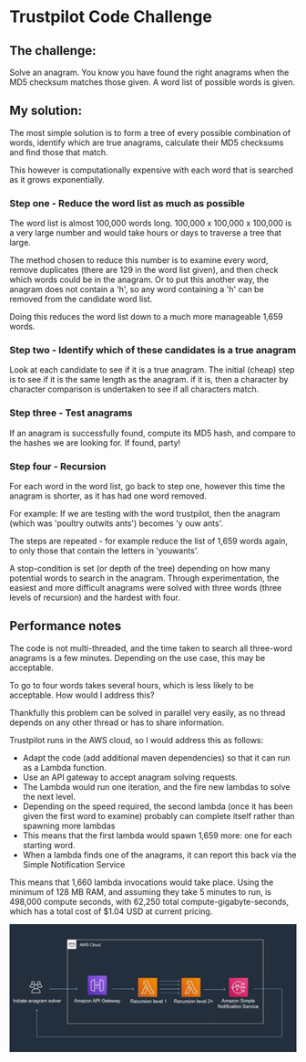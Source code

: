 # Trustpilot Code Challenge

## The challenge: 
Solve an anagram. You know you have found the right anagrams when the MD5 checksum matches those given.
A word list of possible words is given.

## My solution:
The most simple solution is to form a tree of every possible combination of words, identify which are true
anagrams, calculate their MD5 checksums and find those that match.

This however is computationally expensive with each word that is searched as it grows exponentially.

### Step one - Reduce the word list as much as possible
The word list is almost 100,000 words long.  100,000 x 100,000 x 100,000 is a very large number and would take hours or days to 
traverse a tree that large.

The method chosen to reduce this number is to examine every word, remove duplicates (there are 129 in the word list given),
and then check which words could be in the anagram.  Or to put this another way, the anagram does not contain a 'h', so
any word containing a 'h' can be removed from the candidate word list.

Doing this reduces the word list down to a much more manageable 1,659 words.

### Step two - Identify which of these candidates is a true anagram
Look at each candidate to see if it is a true anagram. The initial (cheap) step is to see if it is the same
length as the anagram.  if it is, then a character by character comparison is undertaken to see if all characters match.

### Step three - Test anagrams
If an anagram is successfully found, compute its MD5 hash, and compare to the hashes we are looking for.  If found, party!

### Step four - Recursion
For each word in the word list, go back to step one, however this time the anagram is shorter, as it has had one word removed.

For example: If we are testing with the word trustpilot, then the anagram (which was 'poultry outwits ants') becomes 'y ouw ants'.

The steps are repeated - for example reduce the list of 1,659 words again, to only those that contain the letters in 'youwants'.

A stop-condition is set (or depth of the tree) depending on how many potential words to search in the anagram. Through experimentation, 
the easiest and more difficult anagrams were solved with three words (three levels of recursion) and the hardest with four.

## Performance notes
The code is not multi-threaded, and the time taken to search all three-word anagrams is a few minutes.  Depending on the use
case, this may be acceptable.

To go to four words takes several hours, which is less likely to be acceptable.  How would I address this?

Thankfully this problem can be solved in parallel very easily, as no thread depends on any other thread or has to share information.

Trustpilot runs in the AWS cloud, so I would address this as follows:

* Adapt the code (add additional maven dependencies) so that it can run as a Lambda function.
* Use an API gateway to accept anagram solving requests.
* The Lambda would run one iteration, and the fire new lambdas to solve the next level.
* Depending on the speed required, the second lambda (once it has been given the first word to examine) probably can complete itself rather than spawning more lambdas
* This means that the first lambda would spawn 1,659 more: one for each starting word.
* When a lambda finds one of the anagrams, it can report this back via the Simple Notification Service

This means that 1,660 lambda invocations would take place. Using the minimum of 128 MB RAM, and assuming they take 5 minutes to run, 
is 498,000 compute seconds, with 62,250 total compute-gigabyte-seconds, which has a total cost of $1.04 USD at current pricing.

![AWS system diagram](https://raw.githubusercontent.com/stuartlewis/anagrams/main/diagram.jpg)